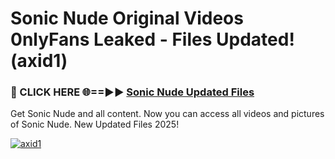 # Sonic Nude Original Videos 0nlyFans Leaked - Files Updated! (axid1)

<h3>🔴 CLICK HERE 🌐==►► <a href="https://tinyurl.com/yrmya6cz" rel="nofollow">Sonic Nude Updated Files</a></h3>

Get Sonic Nude and all content. Now you can access all videos and pictures of Sonic Nude. New Updated Files 2025!

[![axid1](https://i.imgur.com/FMdXYCs.gif)](https://tinyurl.com/yrmya6cz)
